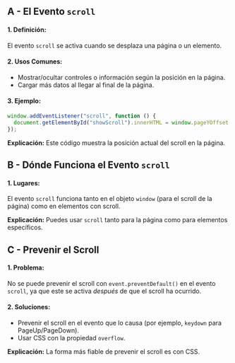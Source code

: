 ## A - El Evento `scroll`

#### 1. **Definición:**

El evento `scroll` se activa cuando se desplaza una página o un elemento.

#### 2. **Usos Comunes:**

- Mostrar/ocultar controles o información según la posición en la página.
- Cargar más datos al llegar al final de la página.

#### 3. **Ejemplo:**

```javascript
window.addEventListener("scroll", function () {
  document.getElementById("showScroll").innerHTML = window.pageYOffset + "px";
});
```

**Explicación:**
Este código muestra la posición actual del scroll en la página.

## B - Dónde Funciona el Evento `scroll`

#### 1. **Lugares:**

El evento `scroll` funciona tanto en el objeto `window` (para el scroll de la página) como en elementos con scroll.

**Explicación:**
Puedes usar `scroll` tanto para la página como para elementos específicos.

## C - Prevenir el Scroll

#### 1. **Problema:**

No se puede prevenir el scroll con `event.preventDefault()` en el evento `scroll`, ya que este se activa _después_ de que el scroll ha ocurrido.

#### 2. **Soluciones:**

- Prevenir el scroll en el evento que lo causa (por ejemplo, `keydown` para PageUp/PageDown).
- Usar CSS con la propiedad `overflow`.

**Explicación:**
La forma más fiable de prevenir el scroll es con CSS.
